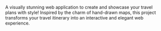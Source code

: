 A visually stunning web application to create and showcase your travel plans with style! Inspired by the charm of hand-drawn maps, this project transforms your travel itinerary into an interactive and elegant web experience.
